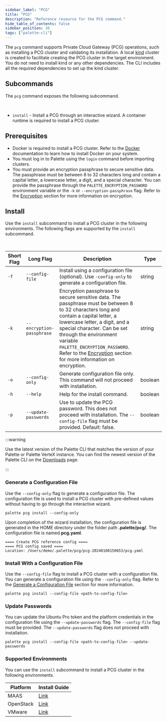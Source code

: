 ```yaml
---
sidebar_label: "PCG"
title: "PCG"
description: "Reference resource for the PCG command."
hide_table_of_contents: false
sidebar_position: 30
tags: ["palette-cli"]
---
```


The `pcg` command supports Private Cloud Gateway (PCG) operations, such as installing a PCG cluster and validating its
installation. A local [kind](https://kind.sigs.k8s.io/) cluster is created to facilitate creating the PCG cluster in the
target environment. You do not need to install kind or any other dependencies. The CLI includes all the required
dependencies to set up the kind cluster.

## Subcommands

The `pcg` command exposes the following subcommand.

<br />

- `install` - Install a PCG through an interactive wizard. A container runtime is required to install a PCG cluster.

## Prerequisites

- Docker is required to install a PCG cluster. Refer to the [Docker](https://docs.docker.com/get-docker/) documentation
  to learn how to install Docker on your system.
- You must log in to Palette using the `login` command before importing clusters.
- You must provide an encryption passphrase to secure sensitive data. The passphrase must be between 8 to 32 characters
  long and contain a capital letter, a lowercase letter, a digit, and a special character. You can provide the
  passphrase through the `PALETTE_ENCRYPTION_PASSWORD` environment variable or the `-k` or `--encryption-passphrase`
  flag. Refer to the [Encryption](./../palette-cli.md#encryption) section for more information on encryption.

## Install

Use the `install` subcommand to install a PCG cluster in the following environments. The following flags are supported
by the `install` subcommand.

<br />

| **Short Flag** | **Long Flag**             | **Description**                                                                                                                                                                                                                                                                                                                                                             | **Type** |
| -------------- | ------------------------- | --------------------------------------------------------------------------------------------------------------------------------------------------------------------------------------------------------------------------------------------------------------------------------------------------------------------------------------------------------------------------- | -------- |
| `-f`           | `--config-file`           | Install using a configuration file (optional). Use `-config-only` to generate a configuration file.                                                                                                                                                                                                                                                                         | string   |
| `-k`           | `--encryption-passphrase` | Encryption passphrase to secure sensitive data. The passphrase must be between 8 to 32 characters long and contain a capital letter, a lowercase letter, a digit, and a special character. Can be set through the environment variable `PALETTE_ENCRYPTION_PASSWORD`. Refer to the [Encryption](./../palette-cli.md#encryption) section for more information on encryption. | string   |
| `-o`           | `--config-only`           | Generate configuration file only. This command will not proceed with installation.                                                                                                                                                                                                                                                                                          | boolean  |
| `-h`           | `--help`                  | Help for the install command.                                                                                                                                                                                                                                                                                                                                               | boolean  |
| `-p`           | `--update-passwords`      | Use to update the PCG password. This does not proceed with installation. The `--config-file` flag must be provided. Default: false.                                                                                                                                                                                                                                         | boolean  |

:::warning

Use the latest version of the Palette CLI that matches the version of your Palette or Palette VerteX instance. You can
find the newest version of the Palette CLI on the [Downloads](../../../spectro-downloads.md#palette-cli) page.

:::

### Generate a Configuration File

Use the `--config-only` flag to generate a configuration file. The configuration file is used to install a PCG cluster
with pre-defined values without having to go through the interactive wizard.

```shell
palette pcg install --config-only
```

Upon completion of the wizard installation, the configuration file is generated in the HOME directory under the folder
path **.palette/pcg/**. The configuration file is named **pcg.yaml**.

```shell hideClipboard
==== Create PCG reference config ====
==== PCG config saved ====
Location: /Users/demo/.palette/pcg/pcg-20240108150653/pcg.yaml
```

### Install With a Configuration File

Use the `--config-file` flag to install a PCG cluster with a configuration file. You can generate a configuration file
using the `--config-only` flag. Refer to the [Generate a Configuration File](#generate-a-configuration-file) section for
more information.

```shell
palette pcg install --config-file <path-to-config-file>
```

### Update Passwords

You can update the Ubuntu Pro token and the platform credentials in the configuration file using the
`--update-passwords` flag. The `--config-file` flag must be provided. The `--update-passwords` flag does not proceed
with installation.

```shell
palette pcg install --config-file <path-to-config-file> --update-passwords
```

### Supported Environments

You can use the `install` subcommand to install a PCG cluster in the following environments.

| **Platform** | **Install Guide**                                     |
| ------------ | ----------------------------------------------------- |
| MAAS         | [Link](../../../clusters/pcg/deploy-pcg/maas.md)      |
| OpenStack    | [Link](../../../clusters/pcg/deploy-pcg/openstack.md) |
| VMware       | [Link](../../../clusters/pcg/deploy-pcg/vmware.md)    |
